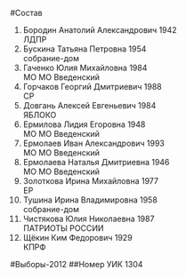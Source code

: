#Состав
1. Бородин Анатолий Александрович 1942   
    ЛДПР
2. Бускина Татьяна Петровна 1954   
    собрание-дом
3. Гаченко Юлия Михайловна 1984   
    МО МО Введенский
4. Горчаков Георгий Дмитриевич 1988   
    СР
5. Довгань Алексей Евгеньевич 1984   
    ЯБЛОКО
6. Ермилова Лидия Егоровна 1948   
    МО МО Введенский
7. Ермолаев Иван Александрович 1993   
    МО МО Введенский
8. Ермолаева Наталья Дмитриевна 1946   
    МО МО Введенский
9. Золоткова Ирина Михайловна 1977   
    ЕР
10. Тушина Ирина Владимировна 1958   
    собрание-дом
11. Чистякова Юлия Николаевна 1987   
    ПАТРИОТЫ РОССИИ
12. Щёкин Ким Федорович 1929   
    КПРФ

#Выборы-2012
##Номер УИК
1304